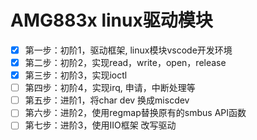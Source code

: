 # AMG883x linux驱动模块

- [x] 第一步：初阶1，驱动框架, linux模块vscode开发环境
- [x] 第二步：初阶2，实现read，write，open，release
- [x] 第三步：初阶3，实现ioctl
- [ ] 第四步：初阶4，实现irq, 申请，中断处理等
- [ ] 第五步：进阶1，将char dev 换成miscdev
- [ ] 第六步：进阶2，使用regmap替换原有的smbus API函数
- [ ] 第七步：进阶3，使用IIO框架 改写驱动
